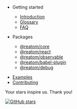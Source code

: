 - Getting started
  * [Introduction](/)
  * [Glossary](/glossary.md)
  * [FAQ](/faq.md)

- Packages
  * [@reatom/core](/reatom-core.md)
  * [@reatom/react](/reatom-react.md)
  * [@reatom/observable](/reatom-observable.md)
  * [@reatom/babel-plugin](/reatom-babel-plugin.md)
  * [@reatom/debug](/reatom-debug.md)

* [Examples](/examples.md)
* [Contributing](/CONTRIBUTING.md)

<div class='stars'>

<div class='stars__message'>
Your stars inspire us. Thank you!
</div>

<div class='stars__button'>

[![GitHub stars](https://img.shields.io/github/stars/artalar/reatom?label=Add%20star&style=social)](https://github.com/artalar/reatom)
</div>

</div>
